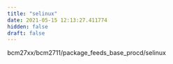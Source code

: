 ```yaml
---
title: "selinux"
date: 2021-05-15 12:13:27.411774
hidden: false
draft: false
---
```


bcm27xx/bcm2711/package_feeds_base_procd/selinux

